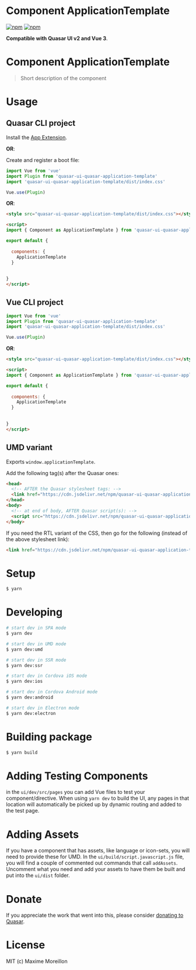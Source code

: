 # Component ApplicationTemplate

[![npm](https://img.shields.io/npm/v/quasar-ui-quasar-application-template.svg?label=quasar-ui-quasar-application-template)](https://www.npmjs.com/package/quasar-ui-quasar-application-template)
[![npm](https://img.shields.io/npm/dt/quasar-ui-quasar-application-template.svg)](https://www.npmjs.com/package/quasar-ui-quasar-application-template)

**Compatible with Quasar UI v2 and Vue 3**.


# Component ApplicationTemplate
> Short description of the component




# Usage

## Quasar CLI project


Install the [App Extension](../app-extension).

**OR**:


Create and register a boot file:

```js
import Vue from 'vue'
import Plugin from 'quasar-ui-quasar-application-template'
import 'quasar-ui-quasar-application-template/dist/index.css'

Vue.use(Plugin)
```

**OR**:

```html
<style src="quasar-ui-quasar-application-template/dist/index.css"></style>

<script>
import { Component as ApplicationTemplate } from 'quasar-ui-quasar-application-template'

export default {
  
  components: {
    ApplicationTemplate
  }
  
  
}
</script>
```

## Vue CLI project

```js
import Vue from 'vue'
import Plugin from 'quasar-ui-quasar-application-template'
import 'quasar-ui-quasar-application-template/dist/index.css'

Vue.use(Plugin)
```

**OR**:

```html
<style src="quasar-ui-quasar-application-template/dist/index.css"></style>

<script>
import { Component as ApplicationTemplate } from 'quasar-ui-quasar-application-template'

export default {
  
  components: {
    ApplicationTemplate
  }
  
  
}
</script>
```

## UMD variant

Exports `window.applicationTemplate`.

Add the following tag(s) after the Quasar ones:

```html
<head>
  <!-- AFTER the Quasar stylesheet tags: -->
  <link href="https://cdn.jsdelivr.net/npm/quasar-ui-quasar-application-template/dist/index.min.css" rel="stylesheet" type="text/css">
</head>
<body>
  <!-- at end of body, AFTER Quasar script(s): -->
  <script src="https://cdn.jsdelivr.net/npm/quasar-ui-quasar-application-template/dist/index.umd.min.js"></script>
</body>
```
If you need the RTL variant of the CSS, then go for the following (instead of the above stylesheet link):
```html
<link href="https://cdn.jsdelivr.net/npm/quasar-ui-quasar-application-template/dist/index.rtl.min.css" rel="stylesheet" type="text/css">
```

# Setup
```bash
$ yarn
```

# Developing
```bash
# start dev in SPA mode
$ yarn dev

# start dev in UMD mode
$ yarn dev:umd

# start dev in SSR mode
$ yarn dev:ssr

# start dev in Cordova iOS mode
$ yarn dev:ios

# start dev in Cordova Android mode
$ yarn dev:android

# start dev in Electron mode
$ yarn dev:electron
```

# Building package
```bash
$ yarn build
```

# Adding Testing Components
in the `ui/dev/src/pages` you can add Vue files to test your component/directive. When using `yarn dev` to build the UI, any pages in that location will automatically be picked up by dynamic routing and added to the test page.

# Adding Assets
If you have a component that has assets, like language or icon-sets, you will need to provide these for UMD. In the `ui/build/script.javascript.js` file, you will find a couple of commented out commands that call `addAssets`. Uncomment what you need and add your assets to have them be built and put into the `ui/dist` folder.

# Donate
If you appreciate the work that went into this, please consider [donating to Quasar](https://donate.quasar.dev).

# License
MIT (c) Maxime Moreillon
